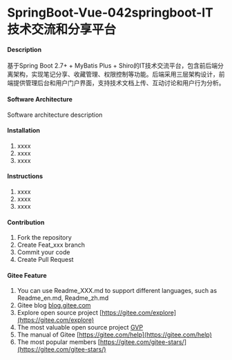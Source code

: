 # SpringBoot-Vue-042springboot-IT技术交流和分享平台

#### Description
基于Spring Boot 2.7+ + MyBatis Plus + Shiro的IT技术交流平台，包含前后端分离架构，实现笔记分享、收藏管理、权限控制等功能。后端采用三层架构设计，前端提供管理后台和用户门户界面，支持技术文档上传、互动讨论和用户行为分析。

#### Software Architecture
Software architecture description

#### Installation

1.  xxxx
2.  xxxx
3.  xxxx

#### Instructions

1.  xxxx
2.  xxxx
3.  xxxx

#### Contribution

1.  Fork the repository
2.  Create Feat_xxx branch
3.  Commit your code
4.  Create Pull Request


#### Gitee Feature

1.  You can use Readme\_XXX.md to support different languages, such as Readme\_en.md, Readme\_zh.md
2.  Gitee blog [blog.gitee.com](https://blog.gitee.com)
3.  Explore open source project [https://gitee.com/explore](https://gitee.com/explore)
4.  The most valuable open source project [GVP](https://gitee.com/gvp)
5.  The manual of Gitee [https://gitee.com/help](https://gitee.com/help)
6.  The most popular members  [https://gitee.com/gitee-stars/](https://gitee.com/gitee-stars/)

